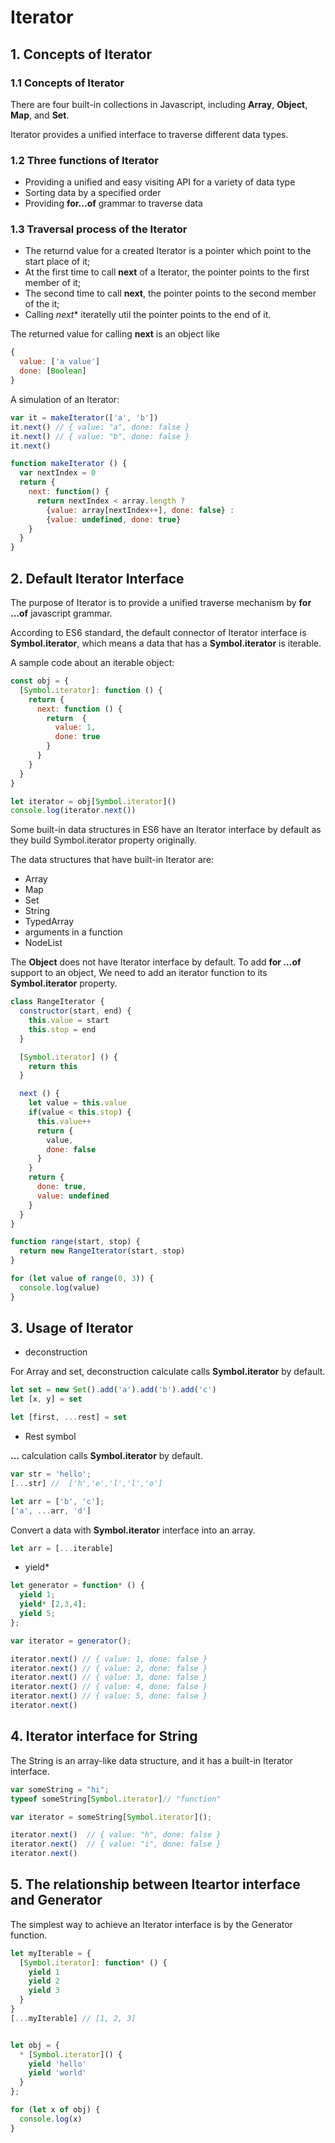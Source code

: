# Iterator

## 1. Concepts of Iterator

### 1.1 Concepts of Iterator

There are four built-in collections in Javascript, including **Array**, **Object**, **Map**, and **Set**.

Iterator provides a unified interface to traverse  different data types.

### 1.2 Three functions of Iterator

- Providing a unified and easy visiting API for a variety of data type
- Sorting data by a specified order
- Providing **for...of** grammar to traverse data

### 1.3 Traversal process of the Iterator

- The returnd value for a created Iterator is a pointer which point to the start place of it;
- At the first time to call **next** of a Iterator, the pointer points to the first member of it;
- The second time to call **next**, the pointer points to the second member of the it;
- Calling *next** iteratelly util the pointer points to the end of it.

The returned value for calling **next** is an object like

```javascript
{
  value: ['a value']
  done: [Boolean]
}
```

A simulation of an Iterator:

```javascript
var it = makeIterator(['a', 'b'])
it.next() // { value: "a", done: false }
it.next() // { value: "b", done: false }
it.next()

function makeIterator () {
  var nextIndex = 0
  return {
    next: function() {
      return nextIndex < array.length ?
        {value: array[nextIndex++], done: false} :
        {value: undefined, done: true}
    }
  }
}
```

## 2. Default Iterator Interface

The purpose of Iterator is to provide a unified traverse mechanism by **for ...of** javascript grammar.

According to  ES6 standard, the default connector of Iterator interface is **Symbol.iterator**, which means a data that has a **Symbol.iterator** is iterable.

A sample code about an iterable object:

```javascript
const obj = {
  [Symbol.iterator]: function () {
    return {
      next: function () {
        return  {
          value: 1,
          done: true
        }
      }
    }
  }
}

let iterator = obj[Symbol.iterator]()
console.log(iterator.next())

```

Some built-in data structures in ES6 have an Iterator interface by default as they build Symbol.iterator property originally.

The data structures that have built-in Iterator are:

- Array
- Map
- Set
- String
- TypedArray
- arguments in a function
- NodeList

The **Object** does not have Iterator interface by default. To add **for ...of** support to an object, We need to add an iterator function to its **Symbol.iterator** property.

```javascript
class RangeIterator {
  constructor(start, end) {
    this.value = start
    this.stop = end
  }

  [Symbol.iterator] () {
    return this
  }

  next () {
    let value = this.value
    if(value < this.stop) {
      this.value++
      return {
        value,
        done: false
      }
    }
    return {
      done: true,
      value: undefined
    }
  }
}

function range(start, stop) {
  return new RangeIterator(start, stop)
}

for (let value of range(0, 3)) {
  console.log(value)
}
```

## 3. Usage of Iterator

- deconstruction

For Array and set, deconstruction calculate calls **Symbol.iterator** by default.

```javascript
let set = new Set().add('a').add('b').add('c')
let [x, y] = set

let [first, ...rest] = set
```

- Rest symbol

**...** calculation calls **Symbol.iterator** by default.

```javascript
var str = 'hello';
[...str] //  ['h','e','l','l','o']

let arr = ['b', 'c'];
['a', ...arr, 'd']
```

Convert a data with **Symbol.iterator** interface into an array.

```javascript
let arr = [...iterable]
```

- yield*

```javascript
let generator = function* () {
  yield 1;
  yield* [2,3,4];
  yield 5;
};

var iterator = generator();

iterator.next() // { value: 1, done: false }
iterator.next() // { value: 2, done: false }
iterator.next() // { value: 3, done: false }
iterator.next() // { value: 4, done: false }
iterator.next() // { value: 5, done: false }
iterator.next()
```

## 4. Iterator interface for String

The String is an array-like data structure, and it has a built-in Iterator interface.

```javascript
var someString = "hi";
typeof someString[Symbol.iterator]// "function"

var iterator = someString[Symbol.iterator]();

iterator.next()  // { value: "h", done: false }
iterator.next()  // { value: "i", done: false }
iterator.next()
```

## 5. The relationship between Iteartor interface and Generator

The simplest way to achieve an Iterator interface is by the Generator function.

```javascript
let myIterable = {
  [Symbol.iterator]: function* () {
    yield 1
    yield 2
    yield 3
  }
}
[...myIterable] // [1, 2, 3]


let obj = {
  * [Symbol.iterator]() {
    yield 'hello'
    yield 'world'
  }
};

for (let x of obj) {
  console.log(x)
}
```
